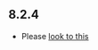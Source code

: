## 8.2.4

- Please [look to this]((https://dooboolab.github.io/flutter_sound/doc/book/CHANGELOG.html))
